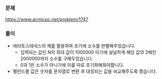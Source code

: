 ### 문제
https://www.acmicpc.net/problem/1747

### 풀이

- 에라토스테네스의 체를 활용하여 초기에 소수를 판별해주었습니다.
	- 입력되는 값인 N의 최대 값이 1000000 이기에 널널하게 해당 값의 2배인 2000000까지 소수를 구해두었습니다.
	- 0과 1은 소수가 아니기에 이를 따로 초기화해줘야합니다.
- 팰린드롬 값은 숫자를 문자열로 변환 후 대칭되는 값을 비교해주도록 했습니다.
